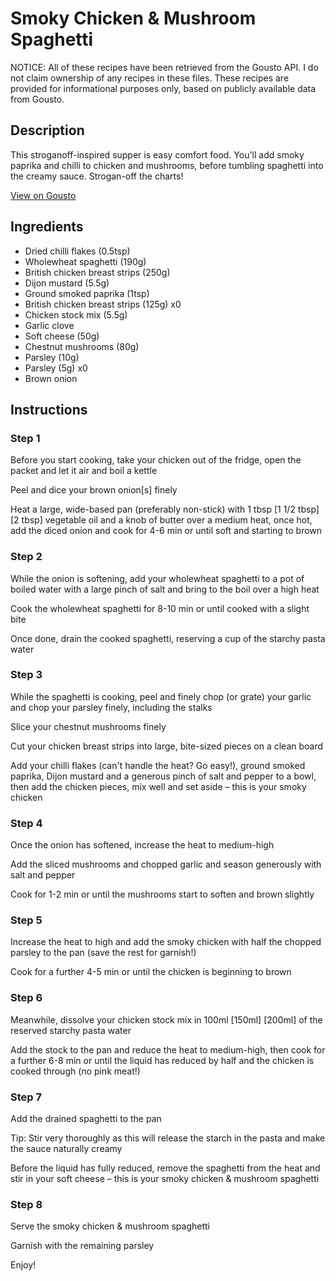 # Smoky Chicken & Mushroom Spaghetti

NOTICE: All of these recipes have been retrieved from the Gousto API. I do not claim ownership of any recipes in these files. These recipes are provided for informational purposes only, based on publicly available data from Gousto.

## Description

This stroganoff-inspired supper is easy comfort food. You'll add smoky paprika and chilli to chicken and mushrooms, before tumbling spaghetti into the creamy sauce. Strogan-off the charts!

[View on Gousto](https://www.gousto.co.uk/recipes/cookbook/smoky-chicken-mushroom-wholewheat-spaghetti)

## Ingredients

- Dried chilli flakes (0.5tsp)
- Wholewheat spaghetti (190g)
- British chicken breast strips (250g)
- Dijon mustard (5.5g)
- Ground smoked paprika (1tsp)
- British chicken breast strips (125g) x0
- Chicken stock mix (5.5g)
- Garlic clove
- Soft cheese (50g)
- Chestnut mushrooms (80g)
- Parsley (10g)
- Parsley (5g) x0
- Brown onion

## Instructions


### Step 1

Before you start cooking, take your chicken out of the fridge, open the packet and let it air and boil a kettle

Peel and dice your brown onion[s] finely

Heat a large, wide-based pan (preferably non-stick) with 1 tbsp <span class="text-purple">[1 1/2 tbsp]</span><span class="text-danger"> [2 tbsp] </span>vegetable oil and a knob of butter over a medium heat, once hot, add the diced onion and cook for 4-6 min or until soft and starting to brown


### Step 2

While the onion is softening, add your wholewheat spaghetti to a pot of boiled water with a large pinch of salt and bring to the boil over a high heat

Cook the wholewheat spaghetti for 8-10 min or until cooked with a slight bite

Once done, drain the cooked spaghetti, reserving a cup of the starchy pasta water


### Step 3

While the spaghetti is cooking, peel and finely chop (or grate) your garlic and chop your parsley finely, including the stalks

Slice your chestnut mushrooms finely

Cut your chicken breast strips into large, bite-sized pieces on a clean board

Add your chilli flakes (can't handle the heat? Go easy!), ground smoked paprika, Dijon mustard and a generous pinch of salt and pepper to a bowl, then add the chicken pieces, mix well and set aside – this is your smoky chicken


### Step 4

Once the onion has softened, increase the heat to medium-high

Add the sliced mushrooms and chopped garlic and season generously with salt and pepper

Cook for 1-2 min or until the mushrooms start to soften and brown slightly


### Step 5

Increase the heat to high and add the smoky chicken with half the chopped parsley to the pan (save the rest for garnish!)

Cook for a further 4-5 min or until the chicken is beginning to brown


### Step 6

Meanwhile, dissolve your chicken stock mix in 100ml <span class="text-purple">[150ml]</span><span class="text-danger"> [200ml]</span> of the reserved starchy pasta water

Add the stock to the pan and reduce the heat to medium-high, then cook for a further 6-8 min or until the liquid has reduced by half and the chicken is cooked through (no pink meat!)


### Step 7

Add the drained spaghetti to the pan

Tip: Stir very thoroughly as this will release the starch in the pasta and make the sauce naturally creamy

Before the liquid has fully reduced, remove the spaghetti from the heat and stir in your soft cheese – this is your smoky chicken & mushroom spaghetti

### Step 8

Serve the smoky chicken & mushroom spaghetti

Garnish with the remaining parsley

Enjoy!

